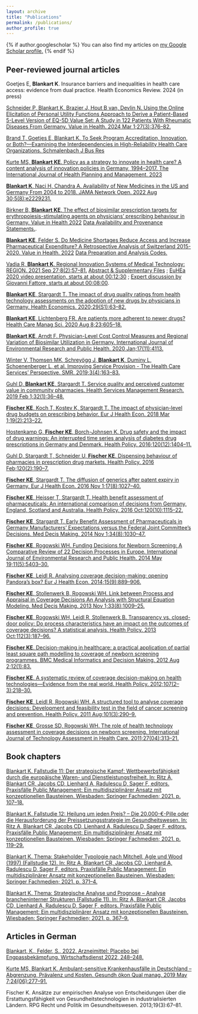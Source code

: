 ```yaml
---
layout: archive
title: "Publications"
permalink: /publications/
author_profile: true
---
```


{% if author.googlescholar %}
  You can also find my articles on <u><a href="{{author.googlescholar}}">my Google Scholar profile</a>.</u>
{% endif %}


## Peer-reviewed journal articles

Goetjes E, **Blankart K**. Insurance barriers and inequalities in health care access: evidence from dual practice. Health Economics Review. 2024 (in press)


[Schneider P, Blankart K, Brazier J, Hout B van, Devlin N. Using the Online Elicitation of Personal Utility Functions Approach to Derive a Patient-Based 5-Level Version of EQ-5D Value Set: A Study in 122 Patients With Rheumatic Diseases From Germany. Value in Health. 2024 Mar 1;27(3):376–82.](https://doi.org/10.1016/j.jval.2023.12.009)

[Brand T, Goetjes E, Blankart K. To Seek Program Accreditation, Innovation, or Both?—Examining the Interdependencies in High-Reliability Health Care Organizations. Schmalenbach J Bus Res](https://doi.org/10.1007/s41471-023-00168-w)

[Kurte MS, **Blankart KE**. Policy as a strategy to innovate in health care? A content analysis of innovation policies in Germany, 1994–2017. The International Journal of Health Planning and Management. 2023](  https://onlinelibrary.wiley.com/doi/abs/10.1002/hpm.3692)

[**Blankart K**, Naci H, Chandra A. Availability of New Medicines in the US and Germany From 2004 to 2018. JAMA Network Open. 2022 Aug 30;5(8):e2229231.](https://jamanetwork.com/journals/jamanetworkopen/fullarticle/2795755)

[Birkner B, **Blankart KE**. The effect of biosimilar prescription targets for erythropoiesis-stimulating agents on physicians’ prescribing behaviour in Germany. Value in Health 2022](https://www.sciencedirect.com/science/article/pii/S1098301522001474) [Data Availability and Provenance Statements.](https://osf.io/dn9uy/?view_only=f346d8dcc80e4dc1b18b22094c0c8278).

[**Blankart KE**, Felder S. Do Medicine Shortages Reduce Access and Increase Pharmaceutical Expenditure? A Retrospective Analysis of Switzerland 2015-2020. Value in Health. 2022](https://www.sciencedirect.com/science/article/pii/S1098301522000535) [Data Preparation and Analysis Codes.](https://osf.io/z57vg/?view_only=b8548abd78e743c0982c66289923966f)

[Vadia R, **Blankart K**. Regional Innovation Systems of Medical Technology: REGION. 2021 Sep 27;8(2):57–81.](https://openjournals.wu-wien.ac.at/ojs/index.php/region/article/view/352) [Abstract & Supplementary Files](https://osf.io/q537u/?view_only=3a4d739830a24d559a390f018a079040) ; [EuHEa 2020 video presentation, starts at about 00:12:30](https://www.youtube.com/watch?v=HVrSGqCRAkA&feature=youtu.be) ; [Expert discussion by Giovanni Fattore, starts at about 00:08:00](https://www.youtube.com/watch?v=iAnmZiD85-Y&feature=youtu.be).

[**Blankart KE**, Stargardt T. The impact of drug quality ratings from health technology assessments on the adoption of new drugs by physicians in Germany. Health Economics. 2020;29(S1):63–82.](https://doi.org/10.1002/hec.4108) 

[**Blankart KE**, Lichtenberg FR. Are patients more adherent to newer drugs? Health Care Manag Sci. 2020 Aug 8;23:605–18.](https://doi.org/10.1007/s10729-020-09513-5)

[**Blankart KE**, Arndt F. Physician-Level Cost Control Measures and Regional Variation of Biosimilar Utilization in Germany. International Journal of Environmental Research and Public Health. 2020 Jan;17(11):4113.](https://www.mdpi.com/1660-4601/17/11/4113)

[Winter V, Thomsen MK, Schreyögg J, **Blankart K**, Duminy L, Schoenenberger L, et al. Improving Service Provision - The Health Care Services’ Perspective. SMR. 2019;3(4):163–83.](https://elibrary.vahlen.de/index.php?doi=10.15358/2511-8676-2019-4-163)

[Guhl D, **Blankart KE**, Stargardt T. Service quality and perceived customer value in community pharmacies. Health Services Management Research. 2019 Feb 1;32(1):36–48.](http://journals.sagepub.com/doi/10.1177/0951484818761730)

[**Fischer KE**, Koch T, Kostev K, Stargardt T. The impact of physician-level drug budgets on prescribing behavior. Eur J Health Econ. 2018 Mar 1;19(2):213–22.](https://link.springer.com/article/10.1007/s10198-017-0875-9)

[Hostenkamp G, **Fischer KE**, Borch-Johnsen K. Drug safety and the impact of drug warnings: An interrupted time series analysis of diabetes drug prescriptions in Germany and Denmark. Health Policy. 2016;120(12):1404–11.](http://www.sciencedirect.com/science/article/pii/S0168851016302664)

[Guhl D, Stargardt T, Schneider U, **Fischer KE**. Dispensing behaviour of pharmacies in prescription drug markets. Health Policy. 2016 Feb;120(2):190–7.](http://www.sciencedirect.com/science/article/pii/S0168851016000245)

[**Fischer KE**, Stargardt T. The diffusion of generics after patent expiry in Germany. Eur J Health Econ. 2016 Nov 1;17(8):1027–40.](http://link.springer.com/article/10.1007/s10198-015-0744-3)

[**Fischer KE**, Heisser T, Stargardt T. Health benefit assessment of pharmaceuticals: An international comparison of decisions from Germany, England, Scotland and Australia. Health Policy. 2016 Oct;120(10):1115–22.](http://www.sciencedirect.com/science/article/pii/S0168851016302044)

[**Fischer KE**, Stargardt T. Early Benefit Assessment of Pharmaceuticals in Germany Manufacturers’ Expectations versus the Federal Joint Committee’s Decisions. Med Decis Making. 2014 Nov 1;34(8):1030–47.](http://mdm.sagepub.com/content/34/8/1030)

[**Fischer KE**, Rogowski WH. Funding Decisions for Newborn Screening: A Comparative Review of 22 Decision Processes in Europe. International Journal of Environmental Research and Public Health. 2014 May 19;11(5):5403–30.](http://www.mdpi.com/1660-4601/11/5/5403)

[**Fischer KE**, Leidl R. Analysing coverage decision-making: opening Pandora’s box? Eur J Health Econ. 2014;15(9):889–906.](http://link.springer.com/article/10.1007/s10198-014-0566-8)

[**Fischer KE**, Stollenwerk B, Rogowski WH. Link between Process and Appraisal in Coverage Decisions An Analysis with Structural Equation Modeling. Med Decis Making. 2013 Nov 1;33(8):1009–25.](http://mdm.sagepub.com/content/33/8/1009)

[**Fischer KE**, Rogowski WH, Leidl R, Stollenwerk B. Transparency vs. closed-door policy: Do process characteristics have an impact on the outcomes of coverage decisions? A statistical analysis. Health Policy. 2013 Oct;112(3):187–96.](http://www.sciencedirect.com/science/article/pii/S0168851013001085)

[**Fischer KE**. Decision-making in healthcare: a practical application of partial least square path modelling to coverage of newborn screening programmes. BMC Medical Informatics and Decision Making. 2012 Aug 2;12(1):83.](http://www.biomedcentral.com/1472-6947/12/83/abstract)

[**Fischer KE**. A systematic review of coverage decision-making on health technologies—Evidence from the real world. Health Policy. 2012;107(2–3):218–30.](http://www.sciencedirect.com/science/article/pii/S0168851012001911)

[**Fischer KE**, Leidl R, Rogowski WH. A structured tool to analyse coverage decisions: Development and feasibility test in the field of cancer screening and prevention. Health Policy. 2011 Aug;101(3):290–9.](http://www.sciencedirect.com/science/article/pii/S0168851011000480)

[**Fischer KE**, Grosse SD, Rogowski WH. The role of health technology assessment in coverage decisions on newborn screening. International Journal of Technology Assessment in Health Care. 2011;27(04):313–21.](https://doi.org/10.1017/S0266462311000468) 

## Book chapters

[Blankart K. Fallstudie 11: Der strategische Kampf: Wettbewerbsfähigkeit durch die europäische Waren- und Dienstleistungsfreiheit. In: Ritz A, Blankart CR, Jacobs CD, Lienhard A, Radulescu D, Sager F, editors. Praxisfälle Public Management: Ein multidisziplinärer Ansatz mit konzeptionellen Bausteinen. Wiesbaden: Springer Fachmedien; 2021. p. 107–18.](https://doi.org/10.1007/978-3-658-31068-4_12)

[Blankart K. Fallstudie 12: Heilung um jeden Preis? – Die 20.000-€-Pille oder die Herausforderung der Preissetzungsstrategie im Gesundheitswesen. In: Ritz A, Blankart CR, Jacobs CD, Lienhard A, Radulescu D, Sager F, editors. Praxisfälle Public Management: Ein multidisziplinärer Ansatz mit konzeptionellen Bausteinen. Wiesbaden: Springer Fachmedien; 2021. p. 119–29.](https://doi.org/10.1007/978-3-658-31068-4_13)

[Blankart K. Thema: Stakeholder Typologie nach Mitchell, Agle und Wood (1997) (Fallstudie 12). In: Ritz A, Blankart CR, Jacobs CD, Lienhard A, Radulescu D, Sager F, editors. Praxisfälle Public Management: Ein multidisziplinärer Ansatz mit konzeptionellen Bausteinen. Wiesbaden: Springer Fachmedien; 2021. p. 371–4.](https://doi.org/10.1007/978-3-658-31068-4_41)

[Blankart K. Thema: Strategische Analyse und Prognose – Analyse brancheninterner Strukturen (Fallstudie 11). In: Ritz A, Blankart CR, Jacobs CD, Lienhard A, Radulescu D, Sager F, editors. Praxisfälle Public Management: Ein multidisziplinärer Ansatz mit konzeptionellen Bausteinen. Wiesbaden: Springer Fachmedien; 2021. p. 367–9.](https://doi.org/10.1007/978-3-658-31068-4_40)


## Articles in German

[Blankart, K., Felder, S., 2022. Arzneimittel: Placebo bei Engpassbekämpfung. Wirtschaftsdienst 2022, 248–248.](https://www.wirtschaftsdienst.eu/inhalt/jahr/2022/heft/4/beitrag/placebo-bei-engpassbekaempfung.html)

[Kurte MS, Blankart K. Ambulant-sensitive Krankenhausfälle in Deutschland – Abgrenzung, Prävalenz und Kosten. Gesundh ökon Qual manag. 2019 May 7;24(06):277–91.](http://www.thieme-connect.de/DOI/DOI?10.1055/a-0890-9600)

Fischer K. Ansätze zur empirischen Analyse von Entscheidungen über die Erstattungsfähigkeit von Gesundheitstechnologien in industrialisierten Ländern. RPG Recht und Politik im Gesundheitswesen. 2013;19(3):67–81. 